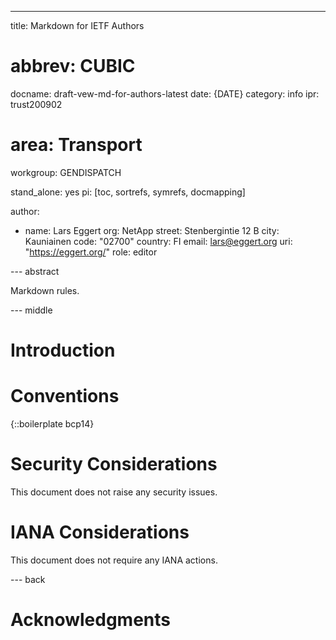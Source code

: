 ---

title: Markdown for IETF Authors
# abbrev: CUBIC
docname: draft-vew-md-for-authors-latest
date: {DATE}
category: info
ipr: trust200902
# area: Transport
workgroup: GENDISPATCH

stand_alone: yes
pi: [toc, sortrefs, symrefs, docmapping]

author:

-
  name: Lars Eggert
  org: NetApp
  street: Stenbergintie 12 B
  city: Kauniainen
  code: "02700"
  country: FI
  email: lars@eggert.org
  uri: "https://eggert.org/"
  role: editor

--- abstract

Markdown rules.

--- middle

# Introduction

# Conventions

{::boilerplate bcp14}

# Security Considerations

This document does not raise any security issues.

# IANA Considerations

This document does not require any IANA actions.

--- back

# Acknowledgments

